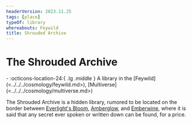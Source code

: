 ```yaml
---
headerVersion: 2023.11.25
tags: [place]
typeOf: library
whereabouts: Feywild
title: Shrouded Archive
---
```

# The Shrouded Archive
<div class="grid cards ext-narrow-margin ext-one-column" markdown>
-    :octicons-location-24:{ .lg .middle } A library in the [Feywild](<../../../cosmology/feywild.md>), [Multiverse](<../../../cosmology/multiverse.md>)  
</div>


The Shrouded Archive is a hidden library, rumored to be located on the border between [Everlight's Bloom](<./everlight-s-bloom.md>), [Amberglow](<amberglow/amberglow.md>), and [Emberwine](<emberwine/emberwine.md>), where it is said that any secret ever spoken or written down can be found, for a price. 

